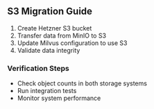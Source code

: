 ## S3 Migration Guide

1. Create Hetzner S3 bucket
2. Transfer data from MinIO to S3
3. Update Milvus configuration to use S3
4. Validate data integrity

### Verification Steps
- Check object counts in both storage systems
- Run integration tests
- Monitor system performance